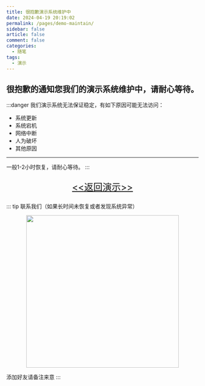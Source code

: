 ```yaml
---
title: 很抱歉演示系统维护中
date: 2024-04-19 20:19:02
permalink: /pages/demo-maintain/
sidebar: false
article: false
comment: false
categories:
  - 随笔
tags:
  - 演示
---
```


## 很抱歉的通知您我们的演示系统维护中，请耐心等待。

:::danger 我们演示系统无法保证稳定，有如下原因可能无法访问：

- 系统更新
- 系统宕机
- 网络中断
- 人为破坏
- 其他原因

----------

一般1-2小时恢复，请耐心等待。
:::

<p style="text-align: center;font-size: 24px;">
<a href="https://demo.jpom.top" target="_blank"><<返回演示>></a>
</p>

::: tip 联系我们（如果长时间未恢复或者发现系统异常）
<p style="text-align: center">
<img src="/images/qrcode/weixin-jpom66.jpg" width="400" />
</p>

添加好友请备注来意
:::

